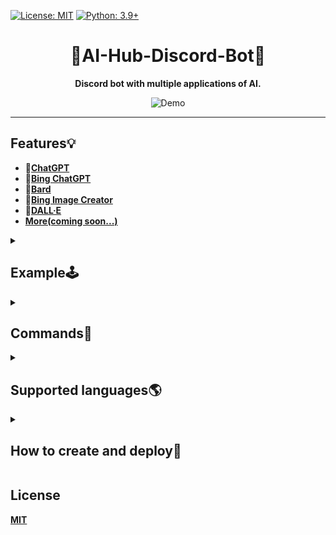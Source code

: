 [![License: MIT](https://img.shields.io/badge/License-MIT-blue.svg)](https://opensource.org/licenses/MIT)
[![Python: 3.9+](https://img.shields.io/badge/python-3.9+-blue.svg)]()

<div align="center">

# 🤖AI-Hub-Discord-Bot🤖
**Discord bot with multiple applications of AI.**

<img src="https://user-images.githubusercontent.com/84280745/230615435-2c90c882-f34d-46e4-a140-8d0f69461bd1.gif" alt="Demo">

</div>

---

## Features💡
- **🤖[ChatGPT](https://github.com/acheong08/ChatGPT#v3-official-chat-api)**<br>
- **🤖[Bing ChatGPT](https://github.com/acheong08/EdgeGPT#chatbot)**<br>
- **🤖[Bard](https://github.com/acheong08/Bard)**<br>
- **🎨[Bing Image Creator](https://github.com/acheong08/EdgeGPT#image-generator)**<br>
- **🎨[DALL·E](https://platform.openai.com/docs/api-reference/images)**<br>
- **[More(coming soon...)](https://replicate.com/explore)**

<details>
  <summary>

## Example🕹️
	  
  </summary>

- ### **🤖ChatGPT**
> ```
> /gpt
> ```
>> <img src="https://user-images.githubusercontent.com/84280745/230544952-6342c67b-e7d6-4fa6-85db-924ed5d4b0da.gif" alt="ChatGPT">

- ### **🤖Bing ChatGPT**
> 
> ```
> /gpt4
> ```
>><img src="https://user-images.githubusercontent.com/84280745/230545509-29f5cb29-9598-4884-b06f-bfcf0bb4d62e.gif" alt="Bing ChatGPT">

- ### **🎨Bing Image Creator**
> ```
> /img
> ```
>><img src="https://user-images.githubusercontent.com/84280745/230546595-5c16f4d7-338c-4793-960e-500981f360bc.gif" alt="Bing Image Creator">

</details>

<details>
  <summary>

## Commands🤖

  </summary>

```
[ChatGPT]:
	/gpt:
	   + <prompts [message 對話]>
	   
	   + <api_key [OpenAI的API Key]>
	   
	   + <role [系統(System), 用戶(User)(Default), 助手(Assistant)]>
	   
	   + <engine [gpt-3.5-turbo(Default), gpt-4, gpt-4-32k]> # GPT model
	   
	   + <top_p [0.0~1.0, https://platform.openai.com/docs/api-reference/chat/create#chat/create-top_p]>
	   
	   + <temperature [0.0~2.0, https://platform.openai.com/docs/api-reference/chat/create#chat/create-temperature]>
	   
	   + <presence_penalty [-2.0 ~ 2.0, https://platform.openai.com/docs/api-reference/completions/create#completions/create-presence_penalty]>
	   
	   + <frequency_penalty [-2.0 ~ 2.0, https://platform.openai.com/docs/api-reference/completions/create#completions/create-frequency_penalty]>
	   
	   + <reply_count [Defaults: 1, https://platform.openai.com/docs/api-reference/completions/create#completions/create-n]>
	   
	   + <rollback> [Rollback the conversation by n messages]
	   
	   + <reset> [Reset the conversation]
	   
	   + coming soon...

[Bing ChatGPT]:
	/gpt4:
	   + <prompts [message 對話]>
	   
	   + <role [創意(Creative), 平衡(Balanced)(Default), 精確(Precise)]> # Conversation style

[Bard]:
	/bard:
	   + <prompts [message 對話]>
	   
	   + <token [SESSION("__Secure-1PSID" cookie, https://github.com/acheong08/Bard#authentication)]>

[Bing Image Creator]:
	/img:
	   + <prompts [description 圖片描述]>
	   
	   + <width> # Image width
	   
	   + <height> # Image height
	   
	   + <auth_cookies [_U cookie, https://github.com/acheong08/BingImageCreator#getting-authentication]>

[DALL·E]:
	/dall:
	   + <prompts [description 圖片描述]>
	   
	   + <api_key [OpenAI的API Key]>
	   
	   + <parameter [1~10, https://platform.openai.com/docs/api-reference/images/create#images/create-n]>
	   
	   + <size [256x256, 512x512, 1024x1024]>

More...
```

</details>
	
<details>
  <summary>

## Supported languages🌎

  </summary>

- **Chinese**
- **English** (coming soon...)

</details>

<details>
  <summary>
  
## How to create and deploy🚀

  </summary>

- ### Cloud Hosting
#### 1. [Railway](https://railway.app)
> [![Deploy on Railway](https://railway.app/button.svg)](https://railway.app/template/9XWCtT?referralCode=CCqlpO)

- ### Local Deployment
#### 1. Clone this Repository
> ```bash
> git clone https://github.com/Lin-Rexter/AI_Hub_Discord-Bot.git
> ```

#### 2. [Set Environment Variables](https://github.com/Lin-Rexter/AI_Hub_Discord-Bot/blob/4a116f6434278c445a0f2c399c6371b9df861000/.env)
> ```env
> # Discord Bot token # https://discord.com/developers/applications
> DISCORD_TOKEN = ""
>
> # Discord Administrator ID(Administrator ID to mention when an unexpected error occurred in executing the command)
> DISCORD_ADMIN_ID = ""
>
> # OpenAI API key[ChatGPT(Official), DALL·E] # https://platform.openai.com/account/api-keys
> OPENAI_API_KEY = ""
>
> # Bing Image Creator(_U cookie) # https://github.com/acheong08/BingImageCreator#getting-authentication
> AUTH_COOKIE = ""
>
> # Google Bard Token[SESSION("__Secure-1PSID" cookie)] # https://github.com/acheong08/Bard#authentication
> BARD_TOKEN = ""
>
> # Default ChatGPT_Model(gpt-3.5-turbo, gpt-4, gpt-4-32k)
> CHATGPT_MODEL = "gpt-3.5-turbo"
>
> # Default Bing ChatGPT response style(creative, balanced, precise)
> RESPONSE_STYLE = "balanced"
>
> ### "OPENAI_API_KEY", "AUTH_COOKIE", "BARD_TOKEN", "CHATGPT_MODEL", "RESPONSE_STYLE": The value returned from the command will be used first.
> ```

#### 3. [Running via Poetry](https://python-poetry.org/docs/#installation)
> **3-1. Edit [poetry config settings](https://python-poetry.org/docs/cli/#config)**
> If you prefer to have the virtual environment in the project directory
> ```bash
> poetry config virtualenvs.in-project true
> ```

> **3-2. [Installs the dependencies specified in pyproject.toml](https://python-poetry.org/docs/cli/#install)**
> ```bash
> poetry install
> ```

> **3-3. [Activating the virtual environment](https://python-poetry.org/docs/cli/#shell)**
> * Use default Python version
> ```bash
> poetry shell
> ```
>
> * If you want to [specify Python version](https://python-poetry.org/docs/managing-environments/#switching-between-environments)
> ```bash
> poetry env use 3.9
> ```

> **3-4. Run script**
> * If you use `poetry shell`
> ```bash
> python ./bot.py
> ```
>
> * If you **not use** `poetry shell`
> ```bash
> poetry run python ./bot.py
> ```

</details>

## License
**[MIT](https://github.com/Lin-Rexter/AI_Hub_Discord-Bot/blob/1902f8e112c3e682ab041c39864d8bb8c7f78a24/LICENSE)**